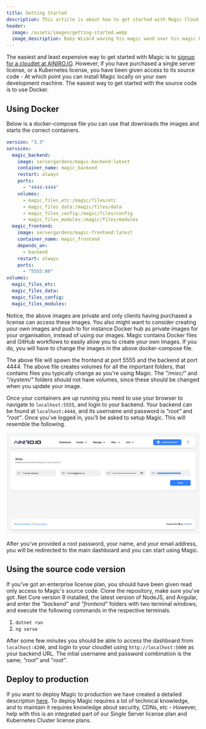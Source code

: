 ```yaml
---
title: Getting Started
description: This article is about how to get started with Magic Cloud using Docker, and start leveraging its Low-Code and No-Code features in your own systems
header:
  image: /assets/images/getting-started.webp
  image_description: Baby Wizard waving his magic wand over his magic hat to practice his spell casting
---
```


The easiest and least expensive way to get started with Magic is to [signup for a cloudlet at AINIRO.IO](https://ainiro.io/buy). However, if you have purchased a single server license, or a Kubernetes license, you have been given access to its source code - At which point you can install Magic locally on your own development machine. The easiest way to get started with the source code is to use Docker.

## Using Docker

Below is a docker-compose file you can use that downloads the images and starts the correct containers.

```yaml
version: "3.3"
services:
  magic_backend:
    image: servergardens/magic-backend:latest
    container_name: magic_backend
    restart: always
    ports:
      - "4444:4444"
    volumes:
      - magic_files_etc:/magic/files/etc
      - magic_files_data:/magic/files/data
      - magic_files_config:/magic/files/config
      - magic_files_modules:/magic/files/modules
  magic_frontend:
    image: servergardens/magic-frontend:latest
    container_name: magic_frontend
    depends_on:
      - backend
    restart: always
    ports:
      - "5555:80"
volumes:
  magic_files_etc:
  magic_files_data:
  magic_files_config:
  magic_files_modules:
```

Notice, the above images are private and only clients having purchased a license can access these images. You also might want to consider creating your own images and push to for instance Docker hub as private images for your organisation, instead of using our images. Magic contains Docker files and GitHub workflows to easily allow you to create your own images. If you do, you will have to change the images in the above docker-compose file.

The above file will spawn the frontend at port 5555 and the backend at port 4444. The above file creates volumes for all the important folders, that contains files you typically change as you're using Magic. The _"/misc/"_ and _"/system/"_ folders should not have volumes, since these should be changed when you update your image.

Once your containers are up running you need to use your browser to navigate to `localhost:5555`, and login to your backend. Your backend can be found at `localhost:4444`, and its username and password is _"root"_ and _"root"_. Once you've logged in, you'll be asked to setup Magic. This will resemble the following.

![Screenshot of how to initially configure Magic](/images/setup-magic.jpeg)

After you've provided a root password, your name, and your email address, you will be redirected to the main dashboard and you can start using Magic.

## Using the source code version

If you've got an enterprise license plan, you should have been given read only access to Magic's source code. Clone the repository, make sure you've got .Net Core version 9 installed, the latest version of NodeJS, and Angular, and enter the _"backend"_ and _"frontend"_ folders with two terminal windows, and execute the following commands in the respective terminals.

1. `dotnet run`
2. `ng serve`

After some few minutes you should be able to access the dashboard from `localhost:4200`, and login to your cloudlet using `http://localhost:5000` as your backend URL. The intial username and password combination is the same; _"root"_ and "_root"_.

## Deploy to production

If you want to deploy Magic to production we have created a detailed description [here](/deploy/). To deploy Magic requires a lot of technical knowledge, and to maintain it requires knowledge about security, CDNs, etc - However, help with this is an integrated part of our Single Server license plan and Kubernetes Cluster license plans.
